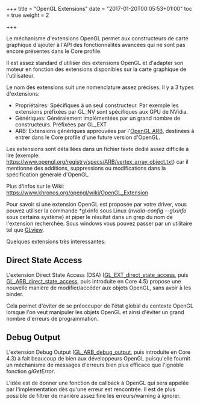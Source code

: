 +++
title = "OpenGL Extensions"
date = "2017-01-20T00:05:53+01:00"
toc = true
weight = 2

+++

Le méchanisme d'extensions OpenGL permet aux constructeurs de carte graphique d'ajouter à l'API des fonctionnalités avancées qui ne sont pas encore présentes dans le Core profile.

Il est assez standard d'utiliser des extensions OpenGL et d'adapter son moteur en fonction des extensions disponibles sur la carte graphique de l'utilisateur.

Le nom des extensions suit une nomenclature assez précises. Il y a 3 types d'extensions:

- Propriétaires: Spécifiques à un seul constructeur. Par exemple les extensions préfixées par GL_NV sont spécifiques aux GPU de NVidia.
- Génériques: Généralement implémentées par un grand nombre de constructeurs. Préfixées par GL_EXT
- ARB: Extensions génériques approuvées par l'[OpenGL ARB](https://www.opengl.org/archives/about/arb/), destinées à entrer dans le Core profile d'une future version d'OpenGL.

Les extensions sont détaillées dans un fichier texte dedié assez difficile à lire (exemple: https://www.opengl.org/registry/specs/ARB/vertex_array_object.txt) car il mentionne des additions, suppressions ou modifications dans la spécification générale d'OpenGL.

Plus d'infos sur le Wiki: https://www.khronos.org/opengl/wiki/OpenGL_Extension

Pour savoir si une extension OpenGL est proposée par votre driver, vous pouvez utiliser la commande *glxinfo sous Linux (*nvidia-config --glxinfo* sous certains système) et piper le résultat dans un grep du nom de l'extension recherchée. Sous windows vous pouvez passer par un utilitaire tel que [GLview](http://realtech-vr.com/admin/glview).

Quelques extensions très interessantes:

## Direct State Access

L'extension Direct State Access (DSA) ([GL_EXT_direct_state_access](https://www.opengl.org/registry/specs/EXT/direct_state_access.txt), puis [GL_ARB_direct_state_access](https://www.opengl.org/registry/specs/ARB/direct_state_access.txt), puis introduite en Core 4.5) propose une nouvelle manière de modifier/accéder aux objets OpenGL, sans avoir à les binder.

Cela permet d'éviter de se préoccuper de l'état global du contexte OpenGL lorsque l'on veut manipuler les objets OpenGL et ainsi d'éviter un grand nombre d'erreurs de programmation.

## Debug Output

L'extension Debug Output ([GL_ARB_debug_output](https://www.opengl.org/registry/specs/ARB/debug_output.txt), puis introduite en Core 4.3) à fait beaucoup de bien aux développeurs OpenGL puisqu'elle fournit un méchanisme de messages d'erreurs bien plus efficace que l'ignoble fonction *glGetError*.

L'idée est de donner une fonction de callback à OpenGL qui sera appelée par l'implémentation dès qu'une erreur est rencontrée. Il est de plus possible de filtrer de manière assez fine les erreurs/warning à ignorer.
